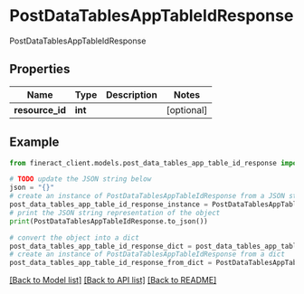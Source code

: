 # PostDataTablesAppTableIdResponse

PostDataTablesAppTableIdResponse 

## Properties

Name | Type | Description | Notes
------------ | ------------- | ------------- | -------------
**resource_id** | **int** |  | [optional] 

## Example

```python
from fineract_client.models.post_data_tables_app_table_id_response import PostDataTablesAppTableIdResponse

# TODO update the JSON string below
json = "{}"
# create an instance of PostDataTablesAppTableIdResponse from a JSON string
post_data_tables_app_table_id_response_instance = PostDataTablesAppTableIdResponse.from_json(json)
# print the JSON string representation of the object
print(PostDataTablesAppTableIdResponse.to_json())

# convert the object into a dict
post_data_tables_app_table_id_response_dict = post_data_tables_app_table_id_response_instance.to_dict()
# create an instance of PostDataTablesAppTableIdResponse from a dict
post_data_tables_app_table_id_response_from_dict = PostDataTablesAppTableIdResponse.from_dict(post_data_tables_app_table_id_response_dict)
```
[[Back to Model list]](../README.md#documentation-for-models) [[Back to API list]](../README.md#documentation-for-api-endpoints) [[Back to README]](../README.md)


